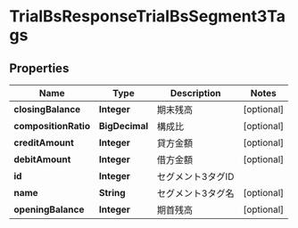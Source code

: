 

# TrialBsResponseTrialBsSegment3Tags


## Properties

Name | Type | Description | Notes
------------ | ------------- | ------------- | -------------
**closingBalance** | **Integer** | 期末残高 |  [optional]
**compositionRatio** | **BigDecimal** | 構成比 |  [optional]
**creditAmount** | **Integer** | 貸方金額 |  [optional]
**debitAmount** | **Integer** | 借方金額 |  [optional]
**id** | **Integer** | セグメント3タグID | 
**name** | **String** | セグメント3タグ名 |  [optional]
**openingBalance** | **Integer** | 期首残高 |  [optional]



